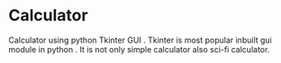 # Calculator
Calculator using python Tkinter GUI . Tkinter is most popular inbuilt gui module in python . It is not only simple calculator also sci-fi calculator. 
